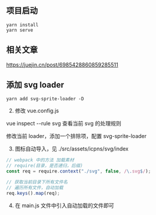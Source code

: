 ## 项目启动

```
yarn install
yarn serve
```

## 相关文章

https://juejin.cn/post/6985428860859285511

## 添加 svg loader

```
yarn add svg-sprite-loader -D
```

2. 修改 vue.config.js

vue inspect --rule svg 查看当前 svg 的处理规则

修改当前 loader，添加一个排除项，配置 svg-sprite-loader

3. 图标自动导入，见 ./src/assets/icpns/svg/index

```js
// webpack 中的方法 加载素材
// require(目录，是否递归，后缀)
const req = require.context("./svg", false, /\.svg$/);

// 获取当前目录下所有文件名
// 遍历所有文件，自动加载
req.keys().map(req);
```

4. 在 main.js 文件中引入自动加载的文件即可
